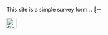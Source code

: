 This site is a simple survey form... 📜✏

<img alt="GitHub commit activity" src="https://img.shields.io/github/commit-activity/y/tamga05/Survey_Form?style=flat-square" height="27">
